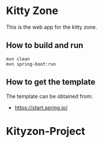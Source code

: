 
# Kitty Zone

This is the web app for the kitty zone.


## How to build and run

```
mvn clean
mvn spring-boot:run
```

## How to get the template

The template can be obtained from:

- https://start.spring.io/
# Kityzon-Project
